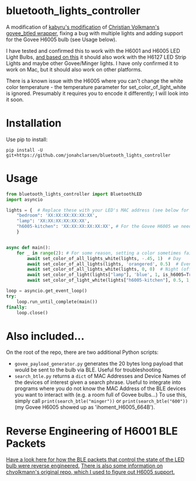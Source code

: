 # bluetooth_lights_controller
A modification of [kabyru's modification](https://github.com/kabyru/govee-btled-controller) of [Christian Volkmann's govee_btled wrapper](https://github.com/chvolkmann/govee_btled), fixing a bug with multiple lights and adding support for the Govee H6005 bulb (see Usage below).

I have tested and confirmed this to work with the H6001 and H6005 LED Light Bulbs, [and based on this](https://github.com/egold555/Govee-Reverse-Engineering/blob/master/Products/H6127.md) it should also work with the H6127 LED Strip Lights and maybe other Govee/Minger lights. I have only confirmed it to work on Mac, but it should also work on other platforms.

There is a known issue with the H6005 where you can't change the white color temperature - the temperature parameter for set_color_of_light_white is ignored. Presumably it requires you to encode it differently; I will look into it soon.

# Installation
Use pip to install:
```
pip install -U git+https://github.com/jonahclarsen/bluetooth_lights_controller
```

# Usage
```python
from bluetooth_lights_controller import BluetoothLED
import asyncio

lights = {  # Replace these with your LED's MAC address (see below for instructions to find)
    "bedroom": 'XX:XX:XX:XX:XX:XX',
    "lamp": 'XX:XX:XX:XX:XX:XX',
    "h6005-kitchen": 'XX:XX:XX:XX:XX:XX', # For the Govee H6005 we need to include "h6005" in the name here
    }


async def main():
    for _ in range(2): # For some reason, setting a color sometimes fails (maybe 1 in 50 times). You could then just re-run it manually, but I like doing every command twice so it basically never fails
        await set_color_of_all_lights_white(lights, -.45, 1)  # Day
        await set_color_of_all_lights(lights, 'orangered', 0.5)  # Evening
        await set_color_of_all_lights_white(lights, 0, 0)  # Night (off)
        await set_color_of_light(lights["lamp"], 'blue', 1, is_h6005=True)
        await set_color_of_light_white(lights["h6005-kitchen"], 0.5, 1, is_h6005=True)

loop = asyncio.get_event_loop()
try:
    loop.run_until_complete(main())
finally:
    loop.close()
```

# Also included...
On the root of the repo, there are two additional Python scripts:
* ```govee_payload_generator.py``` generates the 20 bytes long payload that would be sent to the bulb via BLE. Useful for troubleshooting.
* ```search_btle.py``` returns a ```dict``` of MAC Addresses and Device Names of the devices of interest given a search phrase. Useful to integrate into programs where you do not know the MAC Address of the BLE devices you want to interact with (e.g. a room full of Govee bulbs...) To use this, simply call ```print(search_btle("minger"))``` or ```print(search_btle("600"))``` (my Govee H6005 showed up as 'ihoment_H6005_664B').

# Reverse Engineering of H6001 BLE Packets
[Have a look here for how the BLE packets that control the state of the LED bulb were reverse engineered.](https://github.com/egold555/Govee-Reverse-Engineering/blob/master/Products/H6127.md) [There is also some information on chvolkmann's original repo, which I used to figure out H6005 support.](https://github.com/chvolkmann/govee_btled)
